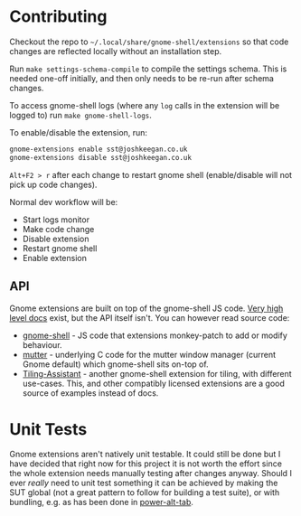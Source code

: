 # Contributing

Checkout the repo to `~/.local/share/gnome-shell/extensions` so that code changes are reflected locally without an installation step.

Run `make settings-schema-compile` to compile the settings schema. This is needed one-off initially, and then only needs to be re-run after schema changes.

To access gnome-shell logs (where any `log` calls in the extension will be logged to) run `make gnome-shell-logs`.

To enable/disable the extension, run:
```bash
gnome-extensions enable sst@joshkeegan.co.uk
gnome-extensions disable sst@joshkeegan.co.uk
```

`Alt+F2 > r` after each change to restart gnome shell (enable/disable will not pick up code changes).

Normal dev workflow will be:
 - Start logs monitor
 - Make code change
 - Disable extension
 - Restart gnome shell
 - Enable extension

## API
Gnome extensions are built on top of the gnome-shell JS code. [Very high level docs](https://wiki.gnome.org/Projects/GnomeShell/Extensions#Creating_Extensions) exist, but the API itself isn't. You can however read source code:
 - [gnome-shell](https://gitlab.gnome.org/GNOME/gnome-shell/) - JS code that extensions monkey-patch to add or modify behaviour.
 - [mutter](https://gitlab.gnome.org/GNOME/mutter) - underlying C code for the mutter window manager (current Gnome default) which gnome-shell sits on-top of.
 - [Tiling-Assistant](https://github.com/Leleat/Tiling-Assistant) - another gnome-shell extension for tiling, with different use-cases. This, and other compatibly licensed extensions are a good source of examples instead of docs.

# Unit Tests
Gnome extensions aren't natively unit testable. It could still be done but I have decided that right now for this project it is not worth the effort since the whole extension needs manually testing after changes anyway. Should I ever *really* need to unit test something it can be achieved by making the SUT global (not a great pattern to follow for building a test suite), or with bundling, e.g. as has been done in 
[power-alt-tab](https://github.com/emerinohdz/power-alt-tab).